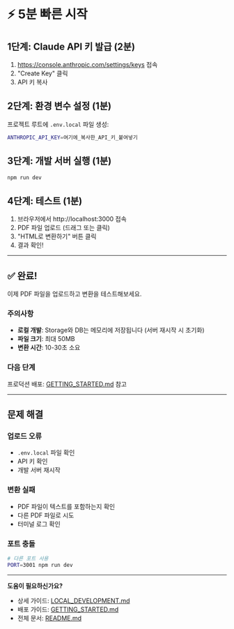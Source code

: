 # ⚡ 5분 빠른 시작

## 1단계: Claude API 키 발급 (2분)

1. https://console.anthropic.com/settings/keys 접속
2. "Create Key" 클릭
3. API 키 복사

## 2단계: 환경 변수 설정 (1분)

프로젝트 루트에 `.env.local` 파일 생성:

```bash
ANTHROPIC_API_KEY=여기에_복사한_API_키_붙여넣기
```

## 3단계: 개발 서버 실행 (1분)

```bash
npm run dev
```

## 4단계: 테스트 (1분)

1. 브라우저에서 http://localhost:3000 접속
2. PDF 파일 업로드 (드래그 또는 클릭)
3. "HTML로 변환하기" 버튼 클릭
4. 결과 확인!

---

## ✅ 완료!

이제 PDF 파일을 업로드하고 변환을 테스트해보세요.

### 주의사항

- **로컬 개발**: Storage와 DB는 메모리에 저장됩니다 (서버 재시작 시 초기화)
- **파일 크기**: 최대 50MB
- **변환 시간**: 10-30초 소요

### 다음 단계

프로덕션 배포: [GETTING_STARTED.md](GETTING_STARTED.md) 참고

---

## 문제 해결

### 업로드 오류
- `.env.local` 파일 확인
- API 키 확인
- 개발 서버 재시작

### 변환 실패
- PDF 파일이 텍스트를 포함하는지 확인
- 다른 PDF 파일로 시도
- 터미널 로그 확인

### 포트 충돌
```bash
# 다른 포트 사용
PORT=3001 npm run dev
```

---

**도움이 필요하신가요?**
- 상세 가이드: [LOCAL_DEVELOPMENT.md](LOCAL_DEVELOPMENT.md)
- 배포 가이드: [GETTING_STARTED.md](GETTING_STARTED.md)
- 전체 문서: [README.md](README.md)

